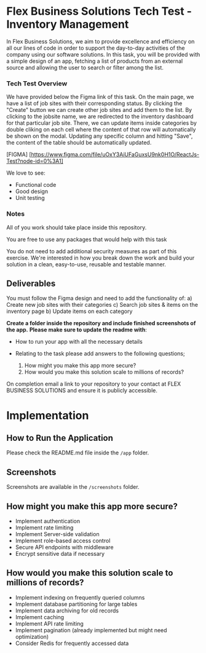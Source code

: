 # Flex Business Solutions Tech Test - Inventory Management

In Flex Business Solutions, we aim to provide excellence and efficiency on all our lines of code in order to support the day-to-day activities of the company using our software solutions. In this task, you will be provided with a simple design of an app, fetching a list of products from an external source and allowing the user to search or filter among the list.

### Tech Test Overview

We have provided below the Figma link of this task. On the main page, we have a list of job sites with their corresponding status. By clicking the "Create" button we can create other job sites and add them to the list. By clicking to the jobsite name, we are redirected to the inventory dashboard for that particular job site. There, we can update items inside categories by double cliking on each cell where the content of that row will automatically be shown on the modal. Updating any specific column and hitting "Save", the content of the table should be automatically updated.

[FIGMA] [https://www.figma.com/file/uOxY3AiUFaGuxsU9nk0H1O/ReactJs-Test?node-id=0%3A1]

We love to see:

- Functional code
- Good design
- Unit testing

### Notes

All of you work should take place inside this repository.

You are free to use any packages that would help with this task

You do not need to add additional security measures as part of this exercise.
We're interested in how you break down the work and build your solution in a clean, easy-to-use, reusable and testable manner.

## Deliverables

You must follow the Figma design and need to add the functionality of:
a) Create new job sites with their categories
c) Search job sites & items on the inventory page
b) Update items on each category

**Create a folder inside the repository and include finished screenshots of the app.**
**Please make sure to update the readme with**:

- How to run your app with all the necessary details
- Relating to the task please add answers to the following questions;

  1. How might you make this app more secure?
  2. How would you make this solution scale to millions of records?

On completion email a link to your repository to your contact at FLEX BUSINESS SOLUTIONS and ensure it is publicly accessible.

# Implementation

## How to Run the Application

Please check the README.md file inside the `/app` folder.

## Screenshots

Screenshots are available in the `/screenshots` folder.

## How might you make this app more secure?

- Implement authentication
- Implement rate limiting
- Implement Server-side validation
- Implement role-based access control
- Secure API endpoints with middleware
- Encrypt sensitive data if necessary

## How would you make this solution scale to millions of records?

- Implement indexing on frequently queried columns
- Implement database partitioning for large tables
- Implement data archiving for old records
- Implement caching
- Implement API rate limiting
- Implement pagination (already implemented but might need optimization)
- Consider Redis for frequently accessed data

